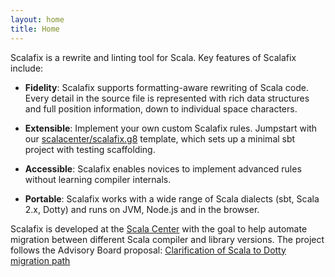 ```yaml
---
layout: home
title: Home
---
```


Scalafix is a rewrite and linting tool for Scala.
Key features of Scalafix include:

- __Fidelity__: Scalafix supports formatting-aware rewriting
  of Scala code. Every detail in the source file is represented
  with rich data structures and full position information, down to
  individual space characters.

- __Extensible__: Implement your own custom Scalafix rules.
  Jumpstart with our [scalacenter/scalafix.g8](#scalafix.g8) template,
  which sets up a minimal sbt project with testing scaffolding.

- __Accessible__: Scalafix enables novices to implement advanced rules
  without learning compiler internals.

- __Portable__: Scalafix works with a wide range of Scala dialects (sbt,
  Scala 2.x, Dotty) and runs on JVM, Node.js and in the browser.

Scalafix is developed at the [Scala Center](https://scala.epfl.ch) with the goal to help automate
migration between different Scala compiler and library versions.
The project follows the Advisory Board proposal: [Clarification of Scala to Dotty migration path](http://scala-lang.org/blog/2016/05/30/scala-center-advisory-board.html#the-first-meeting)
